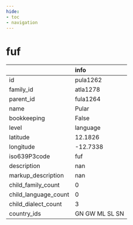 ```yaml
---
hide:
- toc
- navigation
---
```

# fuf
|                      | info           |
|:---------------------|:---------------|
| id                   | pula1262       |
| family_id            | atla1278       |
| parent_id            | fula1264       |
| name                 | Pular          |
| bookkeeping          | False          |
| level                | language       |
| latitude             | 12.1826        |
| longitude            | -12.7338       |
| iso639P3code         | fuf            |
| description          | nan            |
| markup_description   | nan            |
| child_family_count   | 0              |
| child_language_count | 0              |
| child_dialect_count  | 3              |
| country_ids          | GN GW ML SL SN |